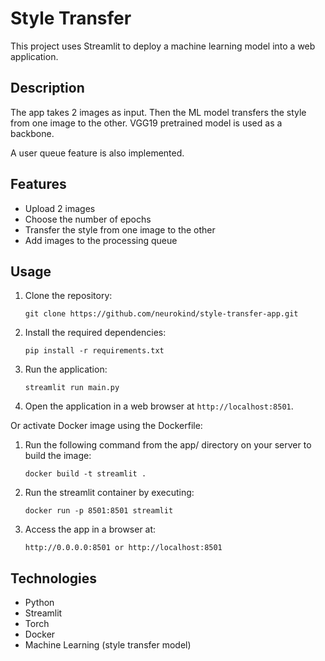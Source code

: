 # Style Transfer

This project uses Streamlit to deploy a machine learning model into a web application.

## Description

The app takes 2 images as input. Then the ML model transfers the style from one image to the other.
VGG19 pretrained model is used as a backbone.

A user queue feature is also implemented.

## Features

- Upload 2 images
- Choose the number of epochs
- Transfer the style from one image to the other
- Add images to the processing queue

## Usage

1. Clone the repository:
   ```
   git clone https://github.com/neurokind/style-transfer-app.git
   ```
2. Install the required dependencies:
   ```
   pip install -r requirements.txt
   ```
3. Run the application:
   ```
   streamlit run main.py
   ```
4. Open the application in a web browser at `http://localhost:8501`.

Or activate Docker image using the Dockerfile:

1. Run the following command from the app/ directory on your server to build the image:
   ```
   docker build -t streamlit .
   ```
2. Run the streamlit container by executing:
   ```
   docker run -p 8501:8501 streamlit
   ```
3. Access the app in a browser at:
   ```
   http://0.0.0.0:8501 or http://localhost:8501
   ```

## Technologies

- Python
- Streamlit
- Torch
- Docker
- Machine Learning (style transfer model)
